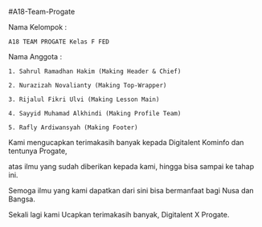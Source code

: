 #A18-Team-Progate

Nama Kelompok : 

    A18 TEAM PROGATE Kelas F FED

Nama Anggota : 

    1. Sahrul Ramadhan Hakim (Making Header & Chief)

    2. Nurazizah Novalianty (Making Top-Wrapper)

    3. Rijalul Fikri Ulvi (Making Lesson Main)

    4. Sayyid Muhamad Alkhindi (Making Profile Team)

    5. Rafly Ardiwansyah (Making Footer)

Kami mengucapkan terimakasih banyak kepada Digitalent Kominfo dan tentunya Progate,

atas ilmu yang sudah diberikan kepada kami, hingga bisa sampai ke tahap ini.

Semoga ilmu yang kami dapatkan dari sini bisa bermanfaat bagi Nusa dan Bangsa.

Sekali lagi kami Ucapkan terimakasih banyak, Digitalent X Progate.
